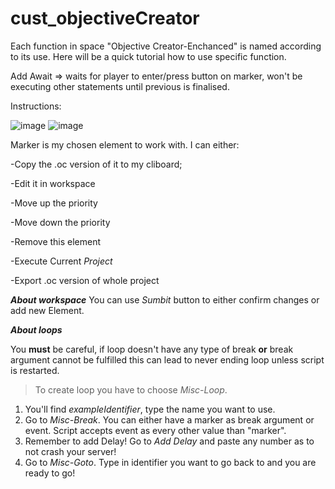 # cust_objectiveCreator

Each function in space "Objective Creator-Enchanced" is named according to its use. Here will be a quick tutorial how to use specific function.

Add Await => waits for player to enter/press button on marker, won't be executing other statements until previous is finalised.

Instructions:

![image](https://user-images.githubusercontent.com/65498427/171618585-e96d066f-29a5-4b3c-a705-a976bb582648.png)
![image](https://user-images.githubusercontent.com/65498427/171618486-7e70fbde-0df4-4aec-ab31-8718141b8507.png)

Marker is my chosen element to work with. I can either:

-Copy the .oc version of it to my cliboard;

-Edit it in workspace

-Move up the priority

-Move down the priority

-Remove this element

-Execute Current *Project*

-Export .oc version of whole project

***About workspace***
You can use *Sumbit* button to either confirm changes or add new Element.

***About loops***

You **must** be careful, if loop doesn't have any type of break **or** break argument cannot be fulfilled this can lead to never ending loop unless script is restarted.

>To create loop you have to choose *Misc-Loop*. 
1. You'll find *exampleIdentifier*, type the name you want to use.
2. Go to *Misc-Break*. You can either have a marker as break argument or event. Script accepts event as every other value than "marker".
3. Remember to add Delay! Go to *Add Delay* and paste any number as to not crash your server!
4. Go to *Misc-Goto*. Type in identifier you want to go back to and you are ready to go!
